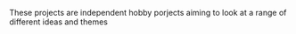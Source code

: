 These projects are independent hobby porjects aiming to look at a range of different ideas and themes
